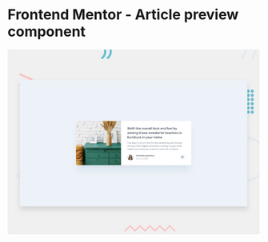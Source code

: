 # Frontend Mentor - Article preview component

![Design preview for the Article preview component coding challenge](./assets/images/desktop-preview.jpg)
